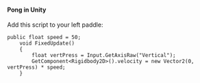 #### Pong in Unity 

Add this script to your left paddle:

```
public float speed = 50;
    void FixedUpdate()
    {
        float vertPress = Input.GetAxisRaw("Vertical");
        GetComponent<Rigidbody2D>().velocity = new Vector2(0, vertPress) * speed;
    }
```
